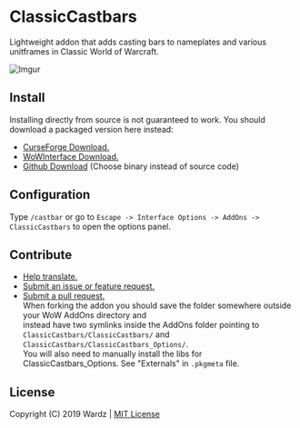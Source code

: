# ClassicCastbars

Lightweight addon that adds casting bars to nameplates and various unitframes in Classic World of Warcraft.

![Imgur](https://i.imgur.com/thxJqi6.jpg)

## Install

Installing directly from source is not guaranteed to work. You should download a packaged version here instead:

- [CurseForge Download.](https://www.curseforge.com/wow/addons/classiccastbars)
- [WoWInterface Download.](https://wowinterface.com/downloads/info24925-ClassicCastbars.html)
- [Github Download](https://github.com/wardz/classiccastbars/releases) (Choose binary instead of source code)

## Configuration

Type `/castbar` or go to `Escape -> Interface Options -> AddOns -> ClassicCastbars` to open the options panel.  

## Contribute

- [Help translate.](https://www.curseforge.com/wow/addons/classiccastbars/localization)
- [Submit an issue or feature request.](https://github.com/wardz/ClassicCastbars/issues)
- [Submit a pull request.](https://github.com/wardz/ClassicCastbars/pulls)  
  When forking the addon you should save the folder somewhere outside your WoW AddOns directory and  
  instead have two symlinks inside the AddOns folder pointing to
  `ClassicCastbars/ClassicCastbars/` and `ClassicCastbars/ClassicCastbars_Options/`.  
  You will also need to manually install the libs for ClassicCastbars_Options. See "Externals" in `.pkgmeta` file.


## License

Copyright (C) 2019 Wardz | [MIT License](https://opensource.org/licenses/MIT)

